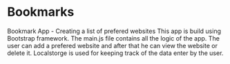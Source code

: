 # Bookmarks
Bookmark App - Creating a list of prefered websites
This app is build using Bootstrap framework. The main.js file contains all the logic of the app. 
The user can add a prefered website and after that he can view the website or delete it. Localstorge 
is used for keeping track of the data enter by the user.
